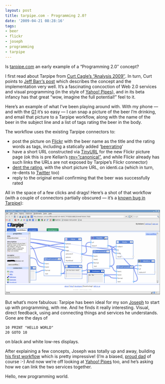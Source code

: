 ```yaml
---
layout: post
title: tarpipe.com - Programming 2.0?
date: '2009-04-21 08:28:16'
tags:
- beer
- flickr
- joseph
- programming
- tarpipe
---
```



Is [tarpipe.com](http://tarpipe.com) an early example of a “Programming 2.0″ concept?

I first read about Tarpipe from [Curt Cagle’s “Analysis 2009″](http://broadcast.oreilly.com/2009/01/analysis-2009-syndication-form.html). In turn, Curt points to [Jeff Barr’s post](http://www.jeff-barr.com/?p=1406) which describes the concept and the implementation very well. It’s a fascinating concoction of Web 2.0 services and visual programming (in the style of [Yahoo! Pipes](http://pipes.yahoo.com)), and in its beta infancy has that great “wow, imagine the full potential!” feel to it.

Here’s an example of what I’ve been playing around with. With my phone — and with the [G1](http://http://www.t-mobileg1.com/) it’s so easy — I can snap a picture of the beer I’m drinking, and email that picture to a Tarpipe workflow, along with the name of the beer in the subject line and a list of tags rating the beer in the body.

The workflow uses the existing Tarpipe connectors to:

- post the picture on [Flickr](http://www.flickr.com/photos/qmacro/) with the beer name as the title and the rating words as tags, including a statically added ‘[beerrating](http://www.flickr.com/photos/qmacro/tags/beerrating/)‘
- have a short URL constructed via [TinyURL](http://tinyurl.com) for the new Flickr picture page (ok this is pre Kellan’s [rev=”canonical”](http://revcanonical.appspot.com/), and while Flickr already has such links the URLs are not exposed by Tarpipe’s Flickr connector)
- [dent the rating](http://identi.ca/qmacro), with the short picture URL, on identi.ca (which in turn, re-dents to [Twitter](http://twitter.com/qmacro) too)
- reply to the original email confirming that the beer was successfully rated

All in the space of a few clicks and drags! Here’s a shot of that workflow (with a couple of connectors partially obscured — it’s a [known bug in Tarpipe](http://getsatisfaction.com/tarpipe/topics/connector_moved_to_high_and_now_unable_to_delete_edit_it)):

![tarpipebeerrater](/content/images/2009/04/tarpipebeerrater.png)

But what’s more fabulous: Tarpipe has been ideal for my son [Joseph](http://jcla1.com) to start up with programming, with me. And he finds it really interesting. Visual, direct feedback, using and connecting things and services he understands. Gone are the days of

```
10 PRINT "HELLO WORLD"
20 GOTO 10
```

on black and white low-res displays.

After explaining a few concepts, Joseph was totally up and away, building [his first workflow](http://www.flickr.com/photos/8583308@N05/3392375982/) which is pretty impressive! (I’m a biased, [proud dad](http://www.flickr.com/photos/qmacro/3397440933/) of course :-) And now we’re off looking at [Yahoo! Pipes](http://pipes.yahoo.com) too, and he’s asking how we can link the two services together.

Hello, new programming world.


